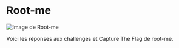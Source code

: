 # Root-me

![Image de Root-me](https://github.com/Filtox/Cybersecurity/blob/main/Root-Me.png)


Voici les réponses aux challenges et Capture The Flag de root-me.
